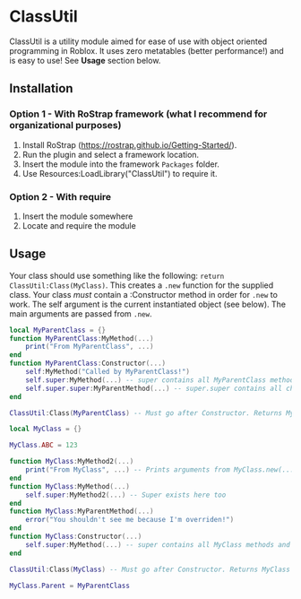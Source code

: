 # ClassUtil
ClassUtil is a utility module aimed for ease of use with object oriented programming in Roblox. It uses zero metatables (better performance!) and is easy to use!
See **Usage** section below.

## Installation
### Option 1 - With RoStrap framework (what I recommend for organizational purposes)
1. Install RoStrap (https://rostrap.github.io/Getting-Started/).
2. Run the plugin and select a framework location.
3. Insert the module into the framework `Packages` folder.
4. Use Resources:LoadLibrary("ClassUtil") to require it.
### Option 2 - With require
1. Insert the module somewhere
2. Locate and require the module

## Usage
Your class should use something like the following: `return ClassUtil:Class(MyClass)`. This creates a `.new` function for the supplied class. Your class *must* contain a :Constructor method in order for `.new` to work. The self argument is the current instantiated object (see below). The main arguments are passed from `.new`.
```lua
local MyParentClass = {}
function MyParentClass:MyMethod(...)
	print("From MyParentClass", ...)
end
function MyParentClass:Constructor(...)
	self:MyMethod("Called by MyParentClass!")
	self.super:MyMethod(...) -- super contains all MyParentClass methods and properties but not any inherited ones.
	self.super.super:MyParentMethod(...) -- super.super contains all child (MyClass) class methods and properties but not any inherited ones.
end

ClassUtil:Class(MyParentClass) -- Must go after Constructor. Returns MyClass again.

local MyClass = {}

MyClass.ABC = 123

function MyClass:MyMethod2(...)
	print("From MyClass", ...) -- Prints arguments from MyClass.new(...)
end
function MyClass:MyMethod(...)
	self.super:MyMethod2(...) -- Super exists here too
end
function MyClass:MyParentMethod(...)
	error("You shouldn't see me because I'm overriden!")
end
function MyClass:Constructor(...)
	self.super:MyMethod(...) -- super contains all MyClass methods and properties but not any inherited ones.
end

ClassUtil:Class(MyClass) -- Must go after Constructor. Returns MyClass again.

MyClass.Parent = MyParentClass
```
